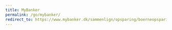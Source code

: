 ```yaml
---
title: MyBanker
permalink: /go/mybanker/
redirect_to: https://www.mybanker.dk/sammenlign/opsparing/boerneopsparing/?utm_source=ifire.dk&utm_medium=referral&utm_campaign=link
---
```

